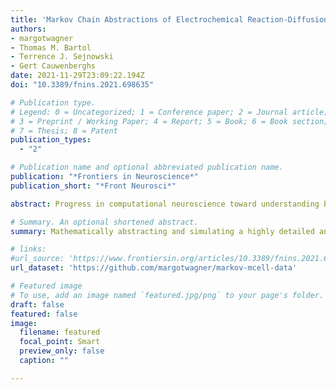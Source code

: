 ```yaml
---
title: 'Markov Chain Abstractions of Electrochemical Reaction-Diffusion in Synaptic Transmission for Neuromorphic Computing'
authors:
- margotwagner
- Thomas M. Bartol
- Terrence J. Sejnowski
- Gert Cauwenberghs
date: 2021-11-29T23:09:22.194Z
doi: "10.3389/fnins.2021.698635"

# Publication type.
# Legend: 0 = Uncategorized; 1 = Conference paper; 2 = Journal article;
# 3 = Preprint / Working Paper; 4 = Report; 5 = Book; 6 = Book section;
# 7 = Thesis; 8 = Patent
publication_types:
  - "2"

# Publication name and optional abbreviated publication name.
publication: "*Frontiers in Neuroscience*"
publication_short: "*Front Neurosci*"

abstract: Progress in computational neuroscience toward understanding brain function is challenged both by the complexity of molecular-scale electrochemical interactions at the level of individual neurons and synapses and the dimensionality of network dynamics across the brain covering a vast range of spatial and temporal scales. Our work abstracts an existing highly detailed, biophysically realistic 3D reaction-diffusion model of a chemical synapse to a compact internal state space representation that maps onto parallel neuromorphic hardware for efficient emulation at a very large scale and offers near-equivalence in input-output dynamics while preserving biologically interpretable tunable parameters.

# Summary. An optional shortened abstract.
summary: Mathematically abstracting and simulating a highly detailed and biophysically realistic 3D reaction-diffusion model of a chemical synapse to a compact internal state space representation for efficient large scale models of synaptic learning and dynamics in software and hardware.

# links:
#url_source: 'https://www.frontiersin.org/articles/10.3389/fnins.2021.698635/full'
url_dataset: 'https://github.com/margotwagner/markov-mcell-data'

# Featured image
# To use, add an image named `featured.jpg/png` to your page's folder. 
draft: false
featured: false
image:
  filename: featured
  focal_point: Smart
  preview_only: false
  caption: ""

---
```

